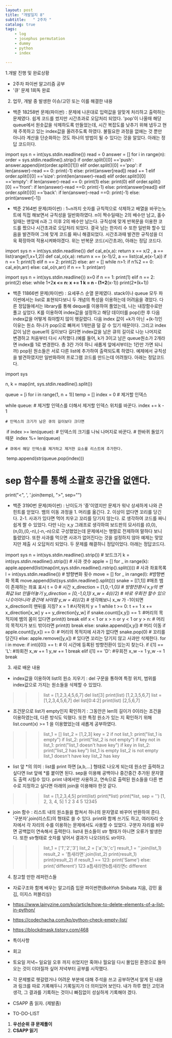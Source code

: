```yaml
---
layout: post
title: "개발일지 8"
subtitle:   " 2주차 "
catalog: true
tags:
    - log
    - josephus permutation
    - dummy
    - python
    - index

---
```


1.개발 진행 및 완료상황

- 2주차 파이썬 알고리즘 공부
- '큐' 문제 1회독 완료 

2. 업무, 개발 중 발생한 이슈/고민 또는 이를 해결한 내용

- 백준 18258번 문제(파이썬) : 문제에 나온대로 입력값을 알맞게 처리하고 출력하는 문제였다. 쉽게 코드를 썼지만 시간초과로 오답처리 되었다. 'pop'이 나올때 해당 queue에서 원솟값을 삭제하도록 만들었는데, 시간 복잡도를 낮추기 위해 냅두고 현재 주목하고 있는 index값을 올려주도록 하였다. 불필요한 과정을 없애는 것 뿐만 아니라 계산을 단순화하는 것도 하나의 방법이 될 수 있다는 것을 알았다.  아래는 정답 코드이다.

import sys n = int(sys.stdin.readline()) read = 0 answer = [] for i in range(n):    order = sys.stdin.readline().strip()     if order.split()[0] =='push':        answer.append(int(order.split()[1]))        elif order.split()[0] =='pop':        if len(answer)-read == 0:            print(-1)        else:            print(answer[read])            read += 1        elif order.split()[0] =='size':        print(len(answer)-read)        elif order.split()[0] =='empty':        if len(answer)-read == 0:            print(1)        else:            print(0)        elif order.split()[0] =='front':        if len(answer)-read ==0:            print(-1)        else:            print(answer[read])        elif order.split()[0] =='back':        if len(answer)-read ==0:            print(-1)        else:            print(answer[-1])

- 백준 2164번 문제(파이썬) :  1~n까지 숫자를 규칙적으로 삭제하고 배열을 바꾸는노트에 직접 해보면서 규칙성을 일반화하였다. n이 짝수일때는 2의 배수만 남고, 홀수일때는 맨앞에 n과 그 이후 2의 배수만 남는다. 규칙성에 맞게 반복문을 이용한 코드를 짰으나 시간초과로 오답처리 되었다. 결국 남는 한자리 수 또한 일반화 할수 있음을 발견하여 그에 맞게 코드를 짜니 해결되었다. 시간초과때 발견한 규칙성을 더욱 확장하여 적용시켜봐야겠다. 위는 반복문 코드(시간초과), 아래는 정답 코드다.

import sys  n = int(sys.stdin.readline()) def cal_e(x,a):    return x == x/2 , a == list(range(1,x+1,2)) def cal_o(x,a):    return x == (x-1)/2, a == list(cal_e(x-1,a)) if n == 1:    print(1) elif n == 2:    print(2) else:    arr = []    while n>1:        if n%2 == 0:            cal_e(n,arr)        else:            cal_o(n,arr)    if n == 1:        print(arr)

import sys  n = int(sys.stdin.readline()) x=0 if n == 1:    print(1) elif n == 2:    print(2) else:        while 1+2**x <= n:        x += 1    k = n - (1+2**(x-1))    print(2*(k+1))

- 백준 11866번 문제(파이썬) : 요세푸스 순열 문제였다. stack이나 queue 모두 파이썬에서는 list로 표현되다보니 두 개념의 특성을 이용하는데 어려움을 겪었다. 다른 정답들에서는 library를 통해 deque를 이용하여 풀었는데, 나는 내장함수로만 풀고 싶었다. K를 이용하여 index값을 설정하고 해당 데이터를 pop()한 후 다음 index값을 어떻게 줘야할지 많이 헷갈렸다. 다음 index 값이 +k가 아닌 +(k-1)인 이유는 원소 하나가 pop으로 빠져서 1개만큼 덜 갈 수 있기 때문이다. 그리고 index값이 남은 queue의 길이보다 길다면 index값을 남은 큐의 길이로 나눈 나머지로 변경하고 처음부터 다시 시작했다.(예를 들어, k가 3이고 남은 queue원소가 2개라면 index를 1로 변경한다. 총 3칸 가야 하니 새롭게 앞에서부터는 1칸만 가면 되니까) pop된 원소들은 서로 다른 list에 추가하여 출력되도록 하였다. 예제에서 규칙성을 발견하였지만 일반화하여 프로그램 코드를 만드는데 어려웠다. 아래는 정답코드다.

import sys

n, k = map(int, sys.stdin.readline().split())

queue = [i for i in range(1, n + 1)]
temp = []
index = 0 # 제거할 인덱스

while queue:
    # 제거할 인덱스를 더해서 제거할 인덱스 위치를 바꾼다.
​    index += k - 1

    # 인덱스의 크기가 남은 큐의 길이보다 크다면
​    if index >= len(queue):
        # 인덱스의 크기를 나눠 나머지로 바꾼다.
        # 한바퀴 돌았기 때문
​        index %= len(queue)

    # 큐에서 해당 인덱스를 제거하고 제거한 요소를 리스트에 추가한다.
​    temp.append(str(queue.pop(index)))

# sep 함수를 통해 소괄호 공간을 없앤다.
print("<", ', '.join(temp), ">", sep="")

- 백준 3190번 문제(파이썬) : 난이도가 '중'이였지만 문제가 워낙 상세하게 나와 큰 힌트를 얻었다. 뱀의 이동 과정을 1. 머리를 옮긴다. 2. 이상이 없다면 꼬리를 당긴다. 2-1. 사과가 있다면 먹어 치우고 꼬리를 당기지 않는다. 로 생각하여 코드를 짜니 쉽게 짤 수 있었다. 다만 나는 x,y 그래프로 생각하여 보드판의 모서리를 (0,0),(n,0),(0,-n),(-n,-n)으로 구성했었는데 문제에서는 행렬로 전제하여 말하다 보니 틀렸었다. 또한 사과를 먹으면 사과가 없어진다는 것을 설정하지 않아 예제는 맞았지만 제출 시 오답처리 되었다. 두 문제를 해결하니 정답이었다. 아래는 정답코드다.

import sys n = int(sys.stdin.readline().strip()) # 보드크기 k = int(sys.stdin.readline().strip()) # 사과 갯수 apple = [] for _ in range(k):    apple.append(list(map(int,sys.stdin.readline().rstrip().split()))) # 사과 좌표목록 l = int(sys.stdin.readline()) # 뱡향변화 횟수 move = [] for _ in range(l): #뱡향변화 목록    move.append(list(sys.stdin.readline().split())) snake = [[1,1]] #매초 뱀이 존재하는 좌표 표시  t = 0 # 시간 x_direction = [1,0,-1,0]*l # 방향전환시 x,y의 변화값 list 만들어놓기 y_direction = [0,-1,0,1]*l x_w = 4*(l//2) # 바로 우회전 할수 있으니 0이아니라 중간에 놔야함 y_w = 4*(l//2) # 생각해보니 x_w 가 -1이되면 x_direction의 맨뒤를 지칭? x = 1 #시작위치 y = 1 while t >= 0:     t += 1    x += x_direction[x_w]    y += y_direction[y_w]                  if snake.count([x,y]) == 1: #머리의 목적지에 뱀의 몸이 있다면        print(t)        break    elif x < 1 or x > n or y < 1 or y > n: # 머리의 목적지가 보드 밖이라면        print(t)        break    else:        snake.append([x,y]) # 머리 이동        if apple.count([y,x]) == 0: # 머리의 목적지에 사과가 없다면        snake.pop(0) # 꼬리를 당긴다    else:        apple.remove([y,x]) # 있다면 꼬리는 당기지 않고 사과만 삭제한다.    for i in move:        if int(i[0]) == t: # 이 시간에 등록된 방향전환이 있는지 찾는다.            if i[1] == 'L': #좌회전                x_w += 1                y_w += 1                break            elif i[1] == 'D': #우회전                x_w -= 1                y_w -= 1                break

3. 새로 배운 내용

- index값을 이용하여 list의 원소 지우기 : del 구문을 통하여 특정 위치, 범위를 index값으로 가지는 원소들을 삭제할 수 있었다. 

>>> list = [1,2,3,4,5,6,7]
>>> del list[3]
>>> print(list)
[1,2,3,5,6,7]
>>> list = [1,2,3,4,5,6,7]
>>> del list[0:4:2]
>>> print(list)
[2,5,6,7]

- 조건문으로 list가 empty인지 확인하기 : 그동안은 len의 길이가 0이라는 조건을 이용하였는데, 다른 방식도 익혔다. 또한 특정 원소가 있는 지 확인하기 위해 list.count(x) >= 1 을 이용했었는데 새롭게 공부하였다.

>>> list_1 = []
>>> list_2 = [1,2,3]
>>> key = 2
>>> if not list_1:
>>>      print("list_1 is empty")
>>> if list_2:
>>>      print("list_2 is not empty")
>>> if key not in list_1:
>>>      print("list_1 doesn't have key")
>>> if key in list_2:
>>>      print("list_2 has key")
list_1 is empty
list_2 is not empty
list_1 doesn't have key
list_2 has key

- list 앞 *의 의미 : list를 print 하면 [a,b,...] 형태로 나오게 되는데 원소만 출력하고 싶다면 list 앞에 *를 붙이면 된다. sep을 이용해 공백이나 중간중간 추가된 문자열도 출력 시킬수 있다. print 내에서만 사용하고, 연속으로 출력된 원소들을 다른 변수로 지정하고 싶다면 아래의 join을 이용해야 한것 같다.

>>> list = [1,2,3,4,5]
>>> print(list)
>>> print(*list)
>>> print(*list, sep = '')
[1, 2, 3, 4, 5]
1 2 3 4 5
12345

- join 함수 : 리스트 내의 원소들을 합쳐서 하나의 문자열로 바꾸어 반환하여 준다. '구분자'.join(리스트)의 형태로 쓸 수 있다. print와 함께 쓰기도 하고, 여러자리 숫자에서 각 자리의 수를 이용하는 문제에서도 사용할 수 있었다. 구분자 자리를 비우면 공백없이 연속해서 출력한다. list내 원소들이 str 형태가 아니면 오류가 발생한다. 또한 str형태로 숫자를 넣어서 결과가 나오더라도 str이다.

>>> list_1 = ['1','2','3']
>>> list_2 = ['a','b','c']
>>> result_1 = ''.join(list_1)
>>> result_2 = '틈새라면'.join(list_2)
>>> print(result_1)
>>> print(result_2)
>>> if result_1 == 123:
>>>     print('Same')
>>> else:
>>>     print('different')
123
a틈새라면b틈새라면c
different

4. 참고할 만한 레퍼런스들

- 자료구조와 함께 배우는 알고리즘 입문 파이썬편(BohYoh Shibata 지음, 강민 옮김, 이지스 퍼블리싱)
- https://www.lainyzine.com/ko/article/how-to-delete-elements-of-a-list-in-python/
- https://codechacha.com/ko/python-check-empty-list/
- https://blockdmask.tistory.com/468
- 특이사항
- 회고

- 토요일 저녁~ 일요일 오후 까지 쉬었지만 혹여나 월요일 다시 몰입된 환경으로 돌아오는 것이 더뎌질까 싶어 저녁부터 공부를 시작했다.
- 각 문제별로 헷갈렸거나 어려운 부분에 대해 주석을 쓰고 공부하면서 알게 된 내용과 링크를 따로 기록해두니 기록일지가 더 의미있어 보인다. 내가 하루 했던 고민과 생각, 그 결과를 기록하는 것이니 빠짐없이 성실하게 기록해야 겠다.
- CSAPP 좀 읽자. (제발좀)
- TO-DO-LIST

1. **우선순위 큐 문제풀이**
2. **CSAPP 읽기**